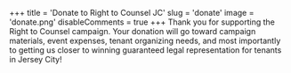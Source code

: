 +++
title = 'Donate to Right to Counsel JC'
slug = 'donate'
image = 'donate.png'
disableComments = true
+++
Thank you for supporting the Right to Counsel campaign. 
Your donation will go toward campaign materials, event expenses, tenant organizing needs, and most importantly to getting us closer to winning guaranteed legal representation for tenants in Jersey City!

<link href='https://actionnetwork.org/css/style-embed-whitelabel-v3.css' rel='stylesheet' type='text/css' /><script src='https://actionnetwork.org/widgets/v5/fundraising/support-right-to-counsel-jc?format=js&referrer=&source=&style=full&css=whitelabel'></script><div id='can-fundraising-area-support-right-to-counsel-jc' style='width: '></div>
